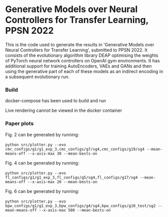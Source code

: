 # Generative Models over Neural Controllers for Transfer Learning, PPSN 2022

This is the code used to generate the results in 'Generative Models over Neural Controllers for Transfer Learning', submitted to PPSN 2022. It consists of the evolutionary algorithm library DEAP optimising the weights of PyTorch neural network controllers on OpenAI gym environments. It has additional support for training AutoEncoders, VAEs and GANs and then using the generative part of each of these models as an indirect encoding in a subsequent evolutionary run.

### Build

docker-compose has been used to build and run

Live rendering cannot be viewed in the docker container

### Paper plots

Fig. 2 can be generated by running: <br><br>
`python src/plotter.py --evo cmc_configs/g1/g1_exp_3,cmc_configs/g7/sg4,cmc_configs/g19/sg4 --mean-means-off --x-axis-max 30 --mean-bests-on`

Fig. 4 can be generated by running: <br><br>
`python src/plotter.py --evo fl_configs/g1/g1_exp_3,fl_configs/g5/sg4,fl_configs/g17/sg4 --mean-means-off --x-axis-max 20 --mean-bests-on`

Fig. 6 can be generated by running: <br><br>
`python src/plotter.py --evo bpw_configs/g1/g1_exp_3,bpw_configs/g4/sg4,bpw_configs/g10_test/sg2 --mean-means-off --x-axis-max 500 --mean-bests-on`
